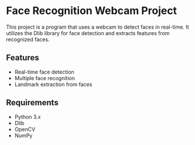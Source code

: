# Face Recognition Webcam Project

This project is a program that uses a webcam to detect faces in real-time. It utilizes the Dlib library for face detection and extracts features from recognized faces.

## Features

- Real-time face detection
- Multiple face recognition
- Landmark extraction from faces

## Requirements

- Python 3.x
- Dlib
- OpenCV
- NumPy
